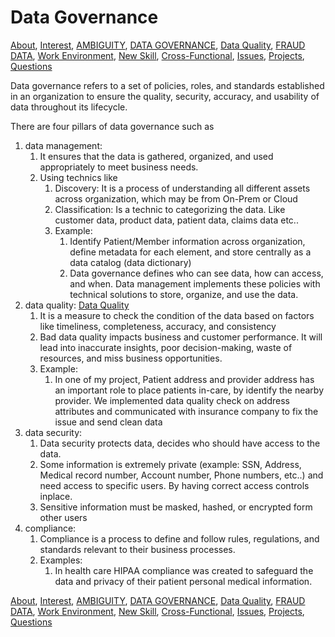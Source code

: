 # Data Governance

<!-- TOC -->
[About](https://github.com/bathai420/interview_data_quality/blob/main/About/README.md),
[Interest](https://github.com/bathai420/interview_data_quality/blob/main/Interest/README.md),
[AMBIGUITY](https://github.com/bathai420/interview_data_quality/blob/main/Ambiguity/README.md),
[DATA GOVERNANCE](https://github.com/bathai420/interview_data_quality/blob/main/DataGovernance/README.md),
[Data Quality](https://github.com/bathai420/interview_data_quality/blob/main/DataQuality/README.md), 
[FRAUD DATA](https://github.com/bathai420/interview_data_quality/blob/main/FraudData/README.md),
[Work Environment](https://github.com/bathai420/interview_data_quality/blob/main/WorkEnvironment/README.md),
[New Skill](https://github.com/bathai420/interview_data_quality/blob/main/NewSkill/README.md),
[Cross-Functional](https://github.com/bathai420/interview_data_quality/blob/main/CrossFunctional/README.md),
[Issues](https://github.com/bathai420/interview_data_quality/blob/main/Issues/README.md),
[Projects](https://github.com/bathai420/interview_data_quality/blob/main/Projects/README.md),
[Questions](https://github.com/bathai420/interview_data_quality/blob/main/Questions/README.md)

Data governance refers to a set of policies, roles, and standards established in an organization to ensure the quality, security, accuracy, and usability of data throughout its lifecycle.

There are four pillars of data governance such as
1) data management:
   1) It ensures that the data is gathered, organized, and used appropriately to meet business needs.
   2) Using technics like
      1) Discovery: It is a process of understanding all different assets across organization, which may be from On-Prem or Cloud
      2) Classification: Is a technic to categorizing the data. Like customer data, product data, patient data, claims data etc..
      3) Example:
         1) Identify Patient/Member information across organization, define metadata for each element, and store centrally as a data catalog (data dictionary)
         2) Data governance defines who can see data, how can access, and when. Data management implements these policies with technical solutions to store, organize, and use the data.
2) data quality: [Data Quality](https://github.com/bathai420/interview_data_quality/blob/main/DataQuality/README.md)
   1) It is a measure to check the condition of the data based on factors like timeliness, completeness, accuracy, and consistency
   2) Bad data quality impacts business and customer performance. It will lead into inaccurate insights, poor decision-making, waste of resources, and miss business opportunities.
   3) Example:
      1) In one of my project, Patient address and provider address has an important role to place patients in-care, by identify the nearby provider. We implemented data quality check on address attributes and communicated with insurance company to fix the issue and send clean data
3) data security:
   1) Data security protects data, decides who should have access to the data.
   2) Some information is extremely private (example: SSN, Address, Medical record number, Account number, Phone numbers, etc..) and need access to specific users. By having correct access controls inplace.
   3) Sensitive information must be masked, hashed, or encrypted form other users
4) compliance:
   1) Compliance is a process to define and follow rules, regulations, and standards relevant to their business processes.
   2) Examples:
      1) In health care HIPAA compliance was created to safeguard the data and privacy of their patient personal medical information.

   
[About](https://github.com/bathai420/interview_data_quality/blob/main/About/README.md),
[Interest](https://github.com/bathai420/interview_data_quality/blob/main/Interest/README.md),
[AMBIGUITY](https://github.com/bathai420/interview_data_quality/blob/main/Ambiguity/README.md),
[DATA GOVERNANCE](https://github.com/bathai420/interview_data_quality/blob/main/DataGovernance/README.md),
[Data Quality](https://github.com/bathai420/interview_data_quality/blob/main/DataQuality/README.md), 
[FRAUD DATA](https://github.com/bathai420/interview_data_quality/blob/main/FraudData/README.md),
[Work Environment](https://github.com/bathai420/interview_data_quality/blob/main/WorkEnvironment/README.md),
[New Skill](https://github.com/bathai420/interview_data_quality/blob/main/NewSkill/README.md),
[Cross-Functional](https://github.com/bathai420/interview_data_quality/blob/main/CrossFunctional/README.md),
[Issues](https://github.com/bathai420/interview_data_quality/blob/main/Issues/README.md),
[Projects](https://github.com/bathai420/interview_data_quality/blob/main/Projects/README.md),
[Questions](https://github.com/bathai420/interview_data_quality/blob/main/Questions/README.md)